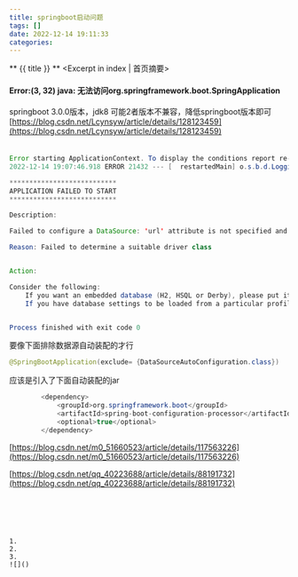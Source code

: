 ```yaml
---
title: springboot启动问题
tags: []
date: 2022-12-14 19:11:33
categories:
---
```

** {{ title }} ** <Excerpt in index | 首页摘要>


<!-- more -->

#### Error:(3, 32) java: 无法访问org.springframework.boot.SpringApplication
springboot 3.0.0版本，jdk8
可能2者版本不兼容，降低springboot版本即可
[https://blog.csdn.net/Lcynsyw/article/details/128123459](https://blog.csdn.net/Lcynsyw/article/details/128123459)




#### 
```java

Error starting ApplicationContext. To display the conditions report re-run your application with 'debug' enabled.
2022-12-14 19:07:46.918 ERROR 21432 --- [  restartedMain] o.s.b.d.LoggingFailureAnalysisReporter   : 

***************************
APPLICATION FAILED TO START
***************************

Description:

Failed to configure a DataSource: 'url' attribute is not specified and no embedded datasource could be configured.

Reason: Failed to determine a suitable driver class


Action:

Consider the following:
	If you want an embedded database (H2, HSQL or Derby), please put it on the classpath.
	If you have database settings to be loaded from a particular profile you may need to activate it (no profiles are currently active).


Process finished with exit code 0
```

要像下面排除数据源自动装配的才行
```java
@SpringBootApplication(exclude= {DataSourceAutoConfiguration.class})

```
应该是引入了下面自动装配的jar

```java
        <dependency>
            <groupId>org.springframework.boot</groupId>
            <artifactId>spring-boot-configuration-processor</artifactId>
            <optional>true</optional>
        </dependency>
```

[https://blog.csdn.net/m0_51660523/article/details/117563226](https://blog.csdn.net/m0_51660523/article/details/117563226)

[https://blog.csdn.net/qq_40223688/article/details/88191732](https://blog.csdn.net/qq_40223688/article/details/88191732)


#### 


```java

```



```




1. 
2. 
3. 
![]()